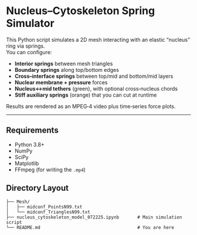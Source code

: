 # Nucleus–Cytoskeleton Spring Simulator

This Python script simulates a 2D mesh interacting with an elastic “nucleus” ring via springs.  
You can configure:

- **Interior springs** between mesh triangles  
- **Boundary springs** along top/bottom edges  
- **Cross–interface springs** between top/mid and bottom/mid layers  
- **Nuclear membrane + pressure** forces  
- **Nucleus↔mid tethers** (green), with optional cross‑nucleus chords  
- **Stiff auxiliary springs** (orange) that you can cut at runtime  

Results are rendered as an MPEG‑4 video plus time‑series force plots.

---

## Requirements

- Python 3.8+  
- NumPy  
- SciPy  
- Matplotlib  
- FFmpeg (for writing the `.mp4`)  

## Directory Layout
```text
├── Mesh/
│   ├── midconf_PointsN99.txt
│   └── midconf_TrianglesN99.txt
├── nucleus_cytoskeleton_model_072225.ipynb       # Main simulation script
└── README.md                                     # You are here
